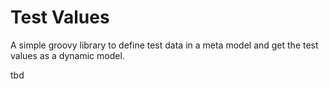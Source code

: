 # Test Values

A simple groovy library to define test data in a meta model and get the test values as a dynamic model.

tbd